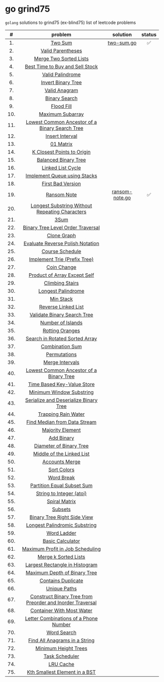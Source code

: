 # go grind75

`golang` solutions to grind75 (ex-blind75) list of leetcode problems

|  #  |                                                                       problem                                                                        |                                   solution                                    | status |
| :-: | :--------------------------------------------------------------------------------------------------------------------------------------------------: | :---------------------------------------------------------------------------: | :----: |
| 1.  |                                                  [Two Sum](https://leetcode.com/problems/two-sum/)                                                   |     [two-sum.go](https://github.com/shdq/go-grind75/blob/main/two-sum.go)     |   ✅   |
| 2.  |                                         [Valid Parentheses](https://leetcode.com/problems/valid-parentheses)                                         |                                                                               |        |
| 3.  |                                    [Merge Two Sorted Lists](https://leetcode.com/problems/merge-two-sorted-lists)                                    |                                                                               |        |
| 4.  |                           [Best Time to Buy and Sell Stock](https://leetcode.com/problems/best-time-to-buy-and-sell-stock)                           |                                                                               |        |
| 5.  |                                          [Valid Palindrome](https://leetcode.com/problems/valid-palindrome)                                          |                                                                               |        |
| 6.  |                                        [Invert Binary Tree](https://leetcode.com/problems/invert-binary-tree)                                        |                                                                               |        |
| 7.  |                                             [Valid Anagram](https://leetcode.com/problems/valid-anagram)                                             |                                                                               |        |
| 8.  |                                             [Binary Search](https://leetcode.com/problems/binary-search)                                             |                                                                               |        |
| 9.  |                                                [Flood Fill](https://leetcode.com/problems/flood-fill)                                                |                                                                               |        |
| 10. |                                          [Maximum Subarray](https://leetcode.com/problems/maximum-subarray)                                          |                                                                               |        |
| 11. |            [Lowest Common Ancestor of a Binary Search Tree](https://leetcode.com/problems/lowest-common-ancestor-of-a-binary-search-tree)            |                                                                               |        |
| 12. |                                           [Insert Interval](https://leetcode.com/problems/insert-interval)                                           |                                                                               |        |
| 13. |                                                 [01 Matrix](https://leetcode.com/problems/01-matrix)                                                 |                                                                               |        |
| 14. |                                [K Closest Points to Origin](https://leetcode.com/problems/k-closest-points-to-origin)                                |                                                                               |        |
| 15. |                                      [Balanced Binary Tree](https://leetcode.com/problems/balanced-binary-tree)                                      |                                                                               |        |
| 16. |                                         [Linked List Cycle](https://leetcode.com/problems/linked-list-cycle)                                         |                                                                               |        |
| 17. |                              [Implement Queue using Stacks](https://leetcode.com/problems/implement-queue-using-stacks)                              |                                                                               |        |
| 18. |                                         [First Bad Version](https://leetcode.com/problems/first-bad-version)                                         |                                                                               |        |
| 19. |                                              [Ransom Note](https://leetcode.com/problems/ransom-note/)                                               | [ransom-note.go](https://github.com/shdq/go-grind75/blob/main/ransom-note.go) |   ✅   |
| 20. |            [Longest Substring Without Repeating Characters](https://leetcode.com/problems/longest-substring-without-repeating-characters)            |                                                                               |        |
| 21. |                                                      [3Sum](https://leetcode.com/problems/3sum)                                                      |                                                                               |        |
| 22. |                         [Binary Tree Level Order Traversal](https://leetcode.com/problems/binary-tree-level-order-traversal)                         |                                                                               |        |
| 23. |                                               [Clone Graph](https://leetcode.com/problems/clone-graph)                                               |                                                                               |        |
| 24. |                          [Evaluate Reverse Polish Notation](https://leetcode.com/problems/evaluate-reverse-polish-notation)                          |                                                                               |        |
| 25. |                                           [Course Schedule](https://leetcode.com/problems/course-schedule)                                           |                                                                               |        |
| 26. |                               [Implement Trie (Prefix Tree)](https://leetcode.com/problems/implement-trie-prefix-tree)                               |                                                                               |        |
| 27. |                                               [Coin Change](https://leetcode.com/problems/coin-change)                                               |                                                                               |        |
| 28. |                              [Product of Array Except Self](https://leetcode.com/problems/product-of-array-except-self)                              |                                                                               |        |
| 29. |                                           [Climbing Stairs](https://leetcode.com/problems/climbing-stairs)                                           |                                                                               |        |
| 30. |                                        [Longest Palindrome](https://leetcode.com/problems/longest-palindrome)                                        |                                                                               |        |
| 31. |                                                 [Min Stack](https://leetcode.com/problems/min-stack)                                                 |                                                                               |        |
| 32. |                                       [Reverse Linked List](https://leetcode.com/problems/reverse-linked-list)                                       |                                                                               |        |
| 33. |                               [Validate Binary Search Tree](https://leetcode.com/problems/validate-binary-search-tree)                               |                                                                               |        |
| 34. |                                         [Number of Islands](https://leetcode.com/problems/number-of-islands)                                         |                                                                               |        |
| 35. |                                           [Rotting Oranges](https://leetcode.com/problems/rotting-oranges)                                           |                                                                               |        |
| 36. |                            [Search in Rotated Sorted Array](https://leetcode.com/problems/search-in-rotated-sorted-array)                            |                                                                               |        |
| 37. |                                           [Combination Sum](https://leetcode.com/problems/combination-sum)                                           |                                                                               |        |
| 38. |                                              [Permutations](https://leetcode.com/problems/permutations)                                              |                                                                               |        |
| 39. |                                           [Merge Intervals](https://leetcode.com/problems/merge-intervals)                                           |                                                                               |        |
| 40. |                   [Lowest Common Ancestor of a Binary Tree](https://leetcode.com/problems/lowest-common-ancestor-of-a-binary-tree)                   |                                                                               |        |
| 41. |                                [Time Based Key-Value Store](https://leetcode.com/problems/time-based-key-value-store)                                |                                                                               |        |
| 42. |                                  [Minimum Window Substring](https://leetcode.com/problems/minimum-window-substring)                                  |                                                                               |        |
| 43. |                     [Serialize and Deserialize Binary Tree](https://leetcode.com/problems/serialize-and-deserialize-binary-tree)                     |                                                                               |        |
| 44. |                                       [Trapping Rain Water](https://leetcode.com/problems/trapping-rain-water)                                       |                                                                               |        |
| 45. |                              [Find Median from Data Stream](https://leetcode.com/problems/find-median-from-data-stream)                              |                                                                               |        |
| 46. |                                          [Majority Element](https://leetcode.com/problems/majority-element)                                          |                                                                               |        |
| 47. |                                                [Add Binary](https://leetcode.com/problems/add-binary)                                                |                                                                               |        |
| 48. |                                   [Diameter of Binary Tree](https://leetcode.com/problems/diameter-of-binary-tree)                                   |                                                                               |        |
| 49. |                                 [Middle of the Linked List](https://leetcode.com/problems/middle-of-the-linked-list)                                 |                                                                               |        |
| 50. |                                            [Accounts Merge](https://leetcode.com/problems/accounts-merge)                                            |                                                                               |        |
| 51. |                                               [Sort Colors](https://leetcode.com/problems/sort-colors)                                               |                                                                               |        |
| 52. |                                                [Word Break](https://leetcode.com/problems/word-break)                                                |                                                                               |        |
| 53. |                                [Partition Equal Subset Sum](https://leetcode.com/problems/partition-equal-subset-sum)                                |                                                                               |        |
| 54. |                                   [String to Integer (atoi)](https://leetcode.com/problems/string-to-integer-atoi)                                   |                                                                               |        |
| 55. |                                             [Spiral Matrix](https://leetcode.com/problems/spiral-matrix)                                             |                                                                               |        |
| 56. |                                                   [Subsets](https://leetcode.com/problems/subsets)                                                   |                                                                               |        |
| 57. |                               [Binary Tree Right Side View](https://leetcode.com/problems/binary-tree-right-side-view)                               |                                                                               |        |
| 58. |                             [Longest Palindromic Substring](https://leetcode.com/problems/longest-palindromic-substring)                             |                                                                               |        |
| 59. |                                               [Word Ladder](https://leetcode.com/problems/word-ladder)                                               |                                                                               |        |
| 60. |                                          [Basic Calculator](https://leetcode.com/problems/basic-calculator)                                          |                                                                               |        |
| 61. |                          [Maximum Profit in Job Scheduling](https://leetcode.com/problems/maximum-profit-in-job-scheduling)                          |                                                                               |        |
| 62. |                                      [Merge k Sorted Lists](https://leetcode.com/problems/merge-k-sorted-lists)                                      |                                                                               |        |
| 63. |                            [Largest Rectangle in Histogram](https://leetcode.com/problems/largest-rectangle-in-histogram)                            |                                                                               |        |
| 64. |                              [Maximum Depth of Binary Tree](https://leetcode.com/problems/maximum-depth-of-binary-tree)                              |                                                                               |        |
| 65. |                                        [Contains Duplicate](https://leetcode.com/problems/contains-duplicate)                                        |                                                                               |        |
| 66. |                                              [Unique Paths](https://leetcode.com/problems/unique-paths)                                              |                                                                               |        |
| 67. | [Construct Binary Tree from Preorder and Inorder Traversal](https://leetcode.com/problems/construct-binary-tree-from-preorder-and-inorder-traversal) |                                                                               |        |
| 68. |                                 [Container With Most Water](https://leetcode.com/problems/container-with-most-water)                                 |                                                                               |        |
| 69. |                     [Letter Combinations of a Phone Number](https://leetcode.com/problems/letter-combinations-of-a-phone-number)                     |                                                                               |        |
| 70. |                                               [Word Search](https://leetcode.com/problems/word-search)                                               |                                                                               |        |
| 71. |                             [Find All Anagrams in a String](https://leetcode.com/problems/find-all-anagrams-in-a-string)                             |                                                                               |        |
| 72. |                                      [Minimum Height Trees](https://leetcode.com/problems/minimum-height-trees)                                      |                                                                               |        |
| 73. |                                            [Task Scheduler](https://leetcode.com/problems/task-scheduler)                                            |                                                                               |        |
| 74. |                                                 [LRU Cache](https://leetcode.com/problems/lru-cache)                                                 |                                                                               |        |
| 75. |                             [Kth Smallest Element in a BST](https://leetcode.com/problems/kth-smallest-element-in-a-bst)                             |                                                                               |        |
